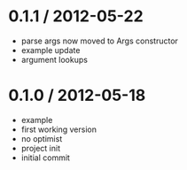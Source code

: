 
0.1.1 / 2012-05-22 
==================

  * parse args now moved to Args constructor
  * example update
  * argument lookups

0.1.0 / 2012-05-18 
==================

  * example
  * first working version
  * no optimist
  * project init
  * initial commit
